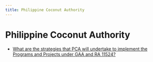 ```yaml
---
title: Philippine Coconut Authority
---
```


# Philippine Coconut Authority


 - [What are the strategies that PCA will undertake to implement the Programs and Projects under GAA and RA 11524?](/attached-corporations/philippine-coconut-authority/what-are-the-strategies-that-pca-will-undertake-to-implement-the-programs-and-projects-under-gaa-and)
    
